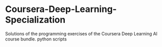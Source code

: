 # Coursera-Deep-Learning-Specialization
Solutions of the programming exercises of the Coursera Deep Learning AI course bundle. python scripts
